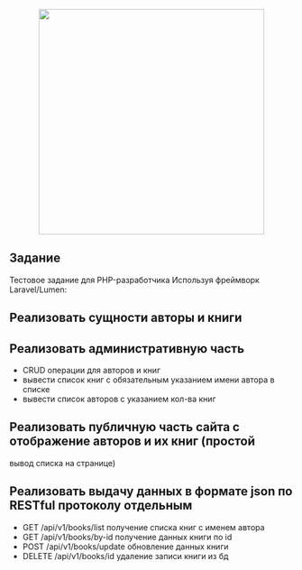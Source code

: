 <p align="center"><img src="https://res.cloudinary.com/dtfbvvkyp/image/upload/v1566331377/laravel-logolockup-cmyk-red.svg" width="400"></p>

</p>

## Задание

Тестовое задание для PHP-разработчика
Используя фреймворк Laravel/Lumen:
## Реализовать сущности авторы и книги
## Реализовать административную часть
- CRUD операции для авторов и книг
- вывести список книг с обязательным указанием имени автора в списке
- вывести список авторов с указанием кол-ва книг
## Реализовать публичную часть сайта с отображение авторов и их книг (простой
вывод списка на странице)
## Реализовать выдачу данных в формате json по RESTful протоколу отдельным
- GET /api/v1/books/list получение списка книг с именем автора
- GET /api/v1/books/by-id получение данных книги по id
- POST /api/v1/books/update обновление данных книги
- DELETE /api/v1/books/id удаление записи книги из бд



